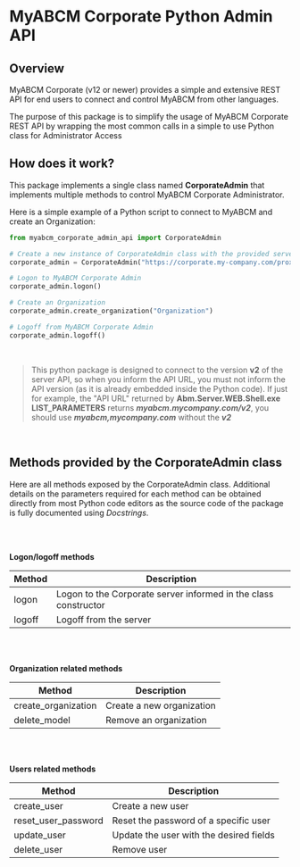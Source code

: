 # MyABCM Corporate Python Admin API


## Overview

MyABCM Corporate (v12 or newer) provides a simple and extensive REST API for end users to connect and control MyABCM from other languages.

The purpose of this package is to simplify the usage of MyABCM Corporate REST API by wrapping the most common calls in a simple to use Python class for Administrator Access


## How does it work?

This package implements a single class named **CorporateAdmin** that implements multiple methods to control MyABCM Corporate Administrator. 

Here is a simple example of a Python script to connect to MyABCM and create an Organization:

```python
from myabcm_corporate_admin_api import CorporateAdmin

# Create a new instance of CorporateAdmin class with the provided servername and credentials
corporate_admin = CorporateAdmin("https://corporate.my-company.com/proxy", "user123", "myabcm123")

# Logon to MyABCM Corporate Admin
corporate_admin.logon()

# Create an Organization
corporate_admin.create_organization("Organization")

# Logoff from MyABCM Corporate Admin
corporate_admin.logoff()
```

&nbsp;
&nbsp;

> This python package is designed to connect to the version **v2** of the server API, so when you inform the API URL, you must not inform the API version (as it is already embedded inside the Python code). If just for example, the "API URL" returned by **Abm.Server.WEB.Shell.exe LIST_PARAMETERS** returns ***myabcm.mycompany.com/v2***, you should use ***myabcm,mycompany.com*** without the ***v2***   

&nbsp;
&nbsp;

## Methods provided by the CorporateAdmin class

Here are all methods exposed by the CorporateAdmin class. Additional details on the parameters required for each method can be obtained directly from most Python code editors as the source code of the package is fully documented using *Docstrings*.

&nbsp;  
&nbsp;  

**Logon/logoff methods**

Method | Description
--- |---
logon | Logon to the Corporate server informed in the class constructor
logoff | Logoff from the server

&nbsp;  
&nbsp;  

**Organization related methods**

Method | Description
--- |---
create_organization | Create a new organization
delete_model | Remove an organization

&nbsp;  
&nbsp;  

**Users related methods**

Method | Description
--- |---
create_user | Create a new user
reset_user_password | Reset the password of a specific user
update_user | Update the user with the desired fields
delete_user | Remove user

&nbsp;
